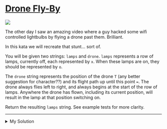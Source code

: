 # [Drone Fly-By](https://www.codewars.com/kata/58356a94f8358058f30004b5)

![](http://www.grindtv.com/wp-content/uploads/2015/08/drone.jpg)

The other day I saw an amazing video where a guy hacked some wifi controlled lightbulbs by flying a drone past them.
Brilliant.

In this kata we will recreate that stunt... sort of.

You will be given two strings: `lamps` and `drone`. `lamps` represents a row of lamps, currently off, each represented
by `x`. When these lamps are on, they should be represented by `o`.

The `drone` string represents the position of the drone `T` (any better suggestion for character??) and its flight path
up until this point `=`. The drone always flies left to right, and always begins at the start of the row of lamps.
Anywhere the drone has flown, including its current position, will result in the lamp at that position switching on.

Return the resulting `lamps` string. See example tests for more clarity.

---

<details><summary>My Solution</summary>

```js
function flyBy(lamps, drone) {
  if (lamps.length < drone.length) return "o".repeat(lamps.length);

  return "o".repeat(drone.length) + "x".repeat(lamps.length - drone.length);
}
```

</details>
